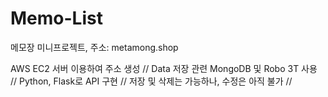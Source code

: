 # Memo-List
메모장 미니프로젝트, 주소: metamong.shop

AWS EC2 서버 이용하여 주소 생성 // 
Data 저장 관련 MongoDB 및 Robo 3T 사용 // 
Python, Flask로 API 구현 // 
저장 및 삭제는 가능하나, 수정은 아직 불가 // 

